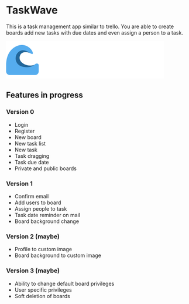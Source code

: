 # TaskWave
This is a task management app similar to trello. You are able to create boards add new tasks with due dates and even assign a person to a task.

![Logo of TaskWave](https://github.com/FarouqJalabi/TaskWave/blob/5ffaedb26d61b153837fe1ba19726212c602eb9c/public/Logo.png?raw=true)

## Features in progress

### Version 0
- Login
- Register
- New board
- New task list
- New task
- Task dragging
- Task due date
- Private and public boards

### Version 1
- Confirm email
- Add users to board
- Assign people to task
- Task date reminder on mail
- Board background change

### Version 2 (maybe)
- Profile to custom image
- Board background to custom image

### Version 3 (maybe)
- Ability to change default board privileges
- User specific privileges
- Soft deletion of boards
 
